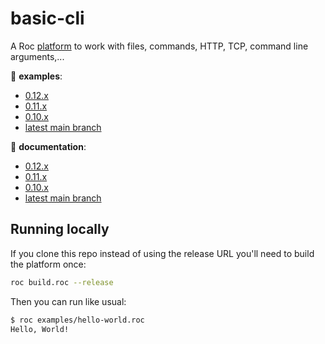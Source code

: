 # basic-cli

A Roc [platform](https://github.com/roc-lang/roc/wiki/Roc-concepts-explained#platform) to work with files, commands, HTTP, TCP, command line arguments,...

:eyes: **examples**:
  - [0.12.x](https://github.com/roc-lang/basic-cli/tree/0.12.0/examples)
  - [0.11.x](https://github.com/roc-lang/basic-cli/tree/0.11.0/examples)
  - [0.10.x](https://github.com/roc-lang/basic-cli/tree/0.10.0/examples)
  - [latest main branch](https://github.com/roc-lang/basic-cli/tree/main/examples)

:book: **documentation**:
  - [0.12.x](https://www.roc-lang.org/packages/basic-cli/0.12.0)
  - [0.11.x](https://www.roc-lang.org/packages/basic-cli/0.11.0)
  - [0.10.x](https://www.roc-lang.org/packages/basic-cli/0.10.0)
  - [latest main branch](https://www.roc-lang.org/packages/basic-cli)

## Running locally

If you clone this repo instead of using the release URL you'll need to build the platform once:
```sh
roc build.roc --release
```
Then you can run like usual:
```sh
$ roc examples/hello-world.roc
Hello, World!
```
